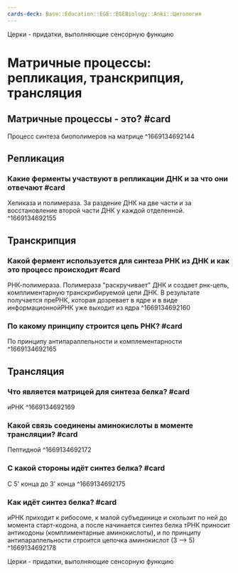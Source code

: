```yaml
---
cards-deck: Base::Education::EGE::EGEBiology::Anki::Цитология
---
```

Церки - придатки, выполняющие сенсорную функцию


# Матричные процессы: репликация, транскрипция, трансляция
## Матричные процессы - это? #card 
Процесс синтеза биополимеров на матрице 
^1669134692144

## Репликация

### Какие ферменты участвуют в репликации ДНК и за что они отвечают #card
Хеликаза и полимераза. За раздение ДНК на две части и за восстановление второй части ДНК у каждой отделенной.
^1669134692155

## Транскрипция 

### Какой фермент используется для синтеза РНК из ДНК и как это процесс происходит #card 
РНК-полимераза. Полимераза "раскручивает" ДНК и создает рнк-цепь, комплиментарную транскрибируемой цепи ДНК. В результате получается преРНК, которая дозревает в ядре и в виде информационнойРНК уже выходит из ядра
^1669134692160

### По какому принципу строится цепь РНК? #card 
По принципу антипараллельности и комплементарности
^1669134692165


## Трансляция 

### Что является матрицей для синтеза белка? #card 
иРНК
^1669134692169

### Какой связь соединены аминокислоты в моменте трансляции? #card 
Пептидной
^1669134692172

### С какой стороны идёт синтез белка? #card 
С 5' конца до 3' конца
^1669134692175

### Как идёт синтез белка? #card 
иРНК приходит к рибосоме, к малой субъединице и скользит по ней до момента старт-кодона, а после начинается синтез белка
тРНК приносит антикодоны (комплиментарные аминокислоты), и по принципу антипараллельности строится цепочка аминокислот (3 --> 5)
^1669134692178





Церки - придатки, выполняющие сенсорную функцию